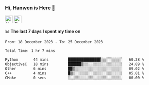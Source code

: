 ### Hi, Hanwen is Here 👋
<p>
	<a href="https://www.linkedin.com/in/liu-hanwen/"><img src="https://img.shields.io/badge/@hanwen-0A66C2?style=flat&logo=LinkedIn&logoColor=white" alt="Linkedin"  height="25px"/></a> 
	<a href="https://scholar.google.com/citations?user=HDF0su0AAAAJ"><img src="https://img.shields.io/badge/scholar-4385FE.svg?&style=plastic&logo=google-scholar&logoColor=white" alt="Google Scholar" height="25px"> </a>
</p>

📊 **The last 7 days I spent my time on** 
<!--START_SECTION:waka-->

```txt
From: 18 December 2023 - To: 25 December 2023

Total Time: 1 hr 7 mins

Python       44 mins         ███████████████░░░░░░░░░░   60.28 %
ObjectiveC   18 mins         ██████▒░░░░░░░░░░░░░░░░░░   24.89 %
Other        6 mins          ██▒░░░░░░░░░░░░░░░░░░░░░░   09.02 %
C++          4 mins          █▒░░░░░░░░░░░░░░░░░░░░░░░   05.81 %
CMake        0 secs          ░░░░░░░░░░░░░░░░░░░░░░░░░   00.00 %
```

<!--END_SECTION:waka-->


<!--
**david990917/david990917** is a ✨ _special_ ✨ repository because its `README.md` (this file) appears on your GitHub profile.

Here are some ideas to get you started:

- 🔭 I’m currently working on ...
- 🌱 I’m currently learning ...
- 👯 I’m looking to collaborate on ...
- 🤔 I’m looking for help with ...
- 💬 Ask me about ...
- 📫 How to reach me: ...
- 😄 Pronouns: ...
- ⚡ Fun fact: ...
-->

